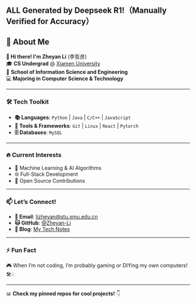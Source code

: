 ## ALL Generated by Deepseek R1!（Manually Verified for Accuracy）

## 🌟 About Me

&zwnj;**👋 Hi there! I'm Zheyan Li**&zwnj; (李哲彦)  
🎓 &zwnj;**CS Undergrad**&zwnj; @ [Xiamen University](https://www.xmu.edu.cn/)  
🏫 &zwnj;**School of Information Science and Engineering**&zwnj;  
💻 &zwnj;**Majoring in Computer Science & Technology**&zwnj;  

---

### 🛠️ Tech Toolkit
- &zwnj;**📚 Languages**&zwnj;: `Python` | `Java` | `C/C++` | `JavaScript`  
- &zwnj;**🔧 Tools & Frameworks**&zwnj;: `Git` | `Linux` | `React` | `Pytorch`  
- &zwnj;**🗄️ Databases**&zwnj;: `MySQL` 

---

### 🔥 Current Interests
- 🤖 Machine Learning & AI Algorithms  
- 🌐 Full-Stack Development  
- 🧪 Open Source Contributions  

---

### 📫 Let’s Connect!
- &zwnj;**💌 Email**&zwnj;: [lizheyan@stu.xmu.edu.cn](mailto:lizheyan@stu.xmu.edu.cn)  
- &zwnj;**🐱 GitHub**&zwnj;: [@Zheyan-Li](https://github.com/MikuMiku-666)
- &zwnj;**📝 Blog**&zwnj;: [My Tech Notes](https://www.cnblogs.com/wondering-world) 

---

### ⚡ Fun Fact  
🎮 When I’m not coding, I’m probably gaming or DIYing my own computers! 🛠️💡  

---

📊 &zwnj;**Check my pinned repos for cool projects!**&zwnj; 👇  

